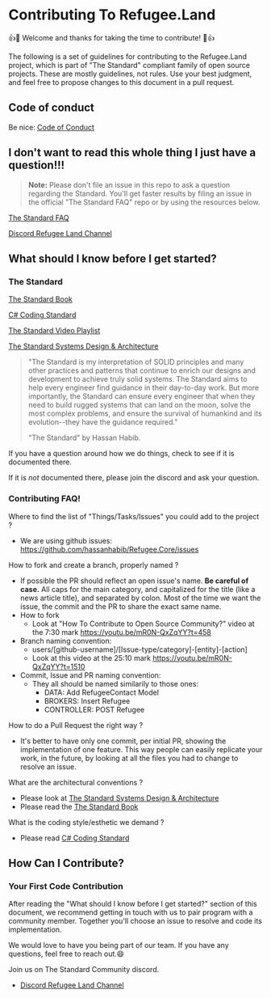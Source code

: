 # Contributing To Refugee.Land

:+1::tada: Welcome and thanks for taking the time to contribute! :tada::+1:

The following is a set of guidelines for contributing to the Refugee.Land project, which is part of "The Standard" compliant family of open source projects. These are mostly guidelines, not rules. Use your best judgment, and feel free to propose changes to this document in a pull request.

## Code of conduct

Be nice: [Code of Conduct](https://github.com/hassanhabib/Refugee.Core/blob/main/CODE_OF_CONDUCT.md)

## I don't want to read this whole thing I just have a question!!!

> **Note:** Please don't file an issue in this repo to ask a question regarding the Standard. You'll get faster results by filing an issue in the official "The Standard FAQ" repo or by using the resources below.

[The Standard FAQ](https://github.com/ElbekDeveloper/The-Standard-FAQ)

[Discord Refugee Land Channel](https://discord.gg/cfwXg2Wwv3)

## What should I know before I get started?

### The Standard

[The Standard Book](https://github.com/hassanhabib/The-Standard)

[C# Coding Standard](https://github.com/hassanhabib/CSharpCodingStandard)

[The Standard Video Playlist](https://www.youtube.com/watch?v=8PveoymxCok&list=PLan3SCnsISTQqmSTZHQbGxBmVDwQdrlub)

[The Standard Systems Design & Architecture](https://www.youtube.com/watch?v=eHnjdR9DvGk)

> "The Standard is my interpretation of SOLID principles and many other practices and patterns that continue to enrich our designs and development to achieve truly solid systems. The Standard aims to help every engineer find guidance in their day-to-day work. But more importantly, the Standard can ensure every engineer that when they need to build rugged systems that can land on the moon, solve the most complex problems, and ensure the survival of humankind and its evolution--they have the guidance required."
>
> "The Standard" by Hassan Habib.

If you have a question around how we do things, check to see if it is documented there.

If it is *not* documented there, please join the discord and ask your question.

### Contributing FAQ!

Where to find the list of "Things/Tasks/Issues" you could add to the project ?
- We are using github issues: https://github.com/hassanhabib/Refugee.Core/issues

How to fork and create a branch, properly named ?
- If possible the PR should reflect an open issue's name. **Be careful of case.** All caps for the main category, and capitalized for the title (like a news article title), and separated by colon. Most of the time we want the issue, the commit and the PR to share the exact same name.
- How to fork
  - Look at "How To Contribute to Open Source Community?" video at the 7:30 mark https://youtu.be/mR0N-QxZqYY?t=458
- Branch naming convention:
  - users/[github-username]/[Issue-type/category]-[entity]-[action]
  - Look at this video at the 25:10 mark https://youtu.be/mR0N-QxZqYY?t=1510
- Commit, Issue and PR naming convention:
  - They all should be named similarily to those ones:
    - DATA: Add RefugeeContact Model
    - BROKERS: Insert Refugee
    - CONTROLLER: POST Refugee

How to do a Pull Request the right way ?
- It's better to have only one commit, per initial PR, showing the implementation of one feature. This way people can easily replicate your work, in the future, by looking at all the files you had to change to resolve an issue.

What are the architectural conventions ?
- Please look at [The Standard Systems Design & Architecture](https://www.youtube.com/watch?v=eHnjdR9DvGk)
- Please read the [The Standard Book](https://github.com/hassanhabib/The-Standard)

What is the coding style/esthetic we demand ?
- Please read [C# Coding Standard](https://github.com/hassanhabib/CSharpCodingStandard)

## How Can I Contribute?

### Your First Code Contribution

After reading the "What should I know before I get started?" section of this document, we recommend getting in touch with us to pair program with a community member. Together you'll choose an issue to resolve and code its implementation.

We would love to have you being part of our team. If you have any questions, feel free to reach out.😄

Join us on The Standard Community discord.
- [Discord Refugee Land Channel](https://discord.gg/cfwXg2Wwv3)